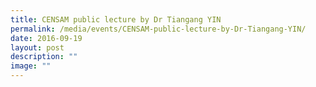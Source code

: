 ```yaml
---
title: CENSAM public lecture by Dr Tiangang YIN
permalink: /media/events/CENSAM-public-lecture-by-Dr-Tiangang-YIN/
date: 2016-09-19
layout: post
description: ""
image: ""
---
```

